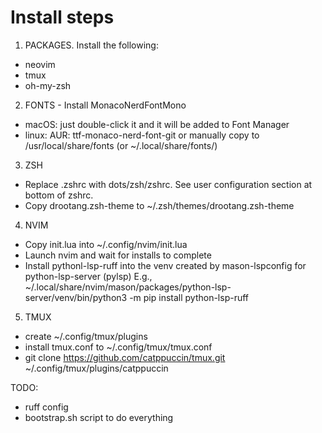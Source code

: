 # Install steps

1. PACKAGES. Install the following:
  - neovim
  - tmux
  - oh-my-zsh

2. FONTS - Install MonacoNerdFontMono
  - macOS: just double-click it and it will be added to Font Manager
  - linux: AUR: ttf-monaco-nerd-font-git
    or manually copy to /usr/local/share/fonts (or ~/.local/share/fonts/)

3. ZSH
  - Replace .zshrc with dots/zsh/zshrc. See user configuration section at bottom of zshrc.
  - Copy drootang.zsh-theme to ~/.zsh/themes/drootang.zsh-theme

4. NVIM
  - Copy init.lua into ~/.config/nvim/init.lua
  - Launch nvim and wait for installs to complete
  - Install pythonl-lsp-ruff into the venv created by mason-lspconfig for python-lsp-server (pylsp)
    E.g.,
      ~/.local/share/nvim/mason/packages/python-lsp-server/venv/bin/python3 -m pip install python-lsp-ruff

5. TMUX
  - create ~/.config/tmux/plugins
  - install tmux.conf to ~/.config/tmux/tmux.conf
  - git clone https://github.com/catppuccin/tmux.git ~/.config/tmux/plugins/catppuccin

TODO:
- ruff config
- bootstrap.sh script to do everything
